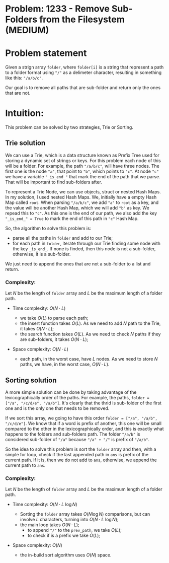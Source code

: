 # Problem: 1233 - Remove Sub-Folders from the Filesystem (MEDIUM)

# Problem statement

Given a strign array `folder`, where `folder[i]` is a string that represent a path to a folder format using `"/"` as a delimeter character, resulting in something like this: `"/a/b/c"`.

Our goal is to remove all paths that are sub-folder and return only the ones that are not.

# Intuition:

This problem can be solved by two strategies, Trie or Sorting.

## Trie solution

We can use a Trie, which is a data structure known as Prefix Tree used for storing a dynamic set of strings or keys. For this problem each node of this will be a folder. For example, the path `"/a/b/c"`, will have three nodes. The first one is the node `"a"`, that point to `"b"`, which points to `"c"`. At node `"c"` we have a variable `"_is_end_"` that mark the end of the path that we parse. That will be important to find sub-folders after.

To represent a Trie Node, we can use objects, struct or nested Hash Maps. In my solution, I used nested Hash Maps. We, initially have a empty Hash Map called `root`. When parsing `"/a/b/c"`, we add `"a"` to `root` as a key, and the value will be another Hash Map, which we will add `"b"` as key. We repead this to `"c"`. As this one is the end of our path, we also add the key `"_is_end_" = True` to mark the end of this path in `"c"` Hash Map.

So, the algorithm to solve this problem is:
- parse all the paths in `folder` and add to our Trie;
- for each path in `folder`, iterate through our Trie finding some node with the key `_is_end_`. If none is finded, then this node is not a sub-folder, otherwise, it is a sub-folder.

We just need to append the ones that are not a sub-folder to a list and return.

### Complexity:

Let $N$ be the length of `folder` array and $L$ be the maximum length of a folder path.

- Time complexity: $O(N \cdot L)$
    - we take $O(L)$ to parse each path;
    - the insert function takes $O(L)$. As we need to add $N$ path to the Trie, it takes  $O(N \cdot L)$;
    - the search function takes $O(L)$. As we need to check $N$ paths if they are sub-folders, it takes  $O(N \cdot L)$;

- Space complexity: $O(N \cdot L)$
    - each path, in the worst case, have $L$ nodes. As we need to store $N$ paths, we have, in the worst case, $O(N \cdot L)$.

## Sorting solution

A more simple solution can be done by taking advantage of the lexicographically order of the paths. For example, the paths, `folder = ["/a", "/c/d/e", "/a/b"]`. It's clearly that the thrid is sub-folder of the first one and is the only one that needs to be removed.

If we sort this array, we going to have this order `folder = ["/a", "/a/b", "/c/d/e"]`. We know that if a word is prefix of another, this one will be small compared to the other in the lexicographically order, and this is exactly what happens to the folders and sub-folders path. The folder `"/a/b"` is considered sub-folder of `"/a"` because `"/a" + "/"` is prefix of `"/a/b"`.

So the idea to solve this problem is sort the `folder` array and then, with a simple for loop, check if the last appended path in `ans` is prefix of the current path. If it is, then we do not add to `ans`, otherwise, we append the current path to `ans`.

### Complexity:

Let $N$ be the length of `folder` array and $L$ be the maximum length of a folder path.

- Time complexity: $O(N \cdot L \ \log N)$
    - Sorting the `folder` array takes $O(N \log N)$ comparisons, but can involve $L$ characters, turning into $O(N \cdot L \ \log N)$;
    - the main loop takes $O(N \cdot L)$;
        - to append `"/"` to the `prev_path`, we take $O(L)$;
        - to check if is a prefix we take $O(L)$;

- Space complexity: $O(N)$
    - the in-build sort algorithm uses $O(N)$ space.
